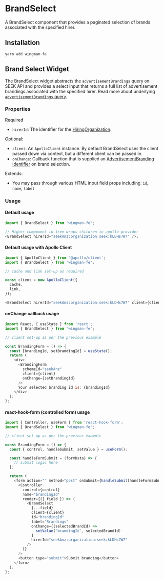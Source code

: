 # BrandSelect

A BrandSelect component that provides a paginated selection of brands associated with the specified hirer.

## Installation

```shell
yarn add wingman-fe
```

## Brand Select Widget

The BrandSelect widget abstracts the `advertisementBrandings` query on SEEK API and provides a select input that returns a full list of advertisement brandings associated with the specified hirer.
Read more about underlying [`advertisementBrandings` query](https://developer.seek.com/schema/#/query/advertisementBrandings).

### Properties

Required

- `hirerId`: The identifier for the [HiringOrganization](https://developer.seek.com/schema/#/named-type/HiringOrganization).

Optional:

- `client`: An `ApolloClient` instance. By default BrandSelect uses the client passed down via context, but a different client can be passed in.
- `onChange`: Callback function that is supplied an [AdvertisementBranding identifier](https://developer.seek.com/schema/#/named-type/AdvertisementBranding/field/id) on brand selection.

Extends:

- You may pass through various HTML input field props including: `id`, `name`, `label`

### Usage

#### Default usage

```javascript
import { BrandSelect } from 'wingman-fe';

// Higher component in tree wraps children in apollo provider
<BrandSelect hirerId="seekAnz:organization:seek:kLDHs7W7" />;
```

#### Default usage with Apollo Client

```javascript
import { ApolloClient } from '@apollo/client';
import { BrandSelect } from 'wingman-fe';

// cache and link set-up as required

const client = new ApolloClient({
  cache,
  link,
});

<BrandSelect hirerId="seekAnz:organization:seek:kLDHs7W7" client={client} />;
```

#### onChange callback usage

```javascript
import React, { useState } from 'react';
import { BrandSelect } from 'wingman-fe';

// client set-up as per the previous example

const BrandingForm = () => {
  const [brandingId, setBrandingId] = useState();
  return (
    <div>
      <BrandingForm
        schemeId="seekAnz"
        client={client}
        onChange={setBrandingId}
      />
      Your selected branding id is: {brandingId}
    </div>
  );
};
```

#### react-hook-form (controlled form) usage

```javascript
import { Controller, useForm } from 'react-hook-form';
import { BrandSelect } from 'wingman-fe';

// client set-up as per the previous example

const BrandingForm = () => {
  const { control, handleSubmit, setValue } = useForm();

  const handleFormSubmit = (formData) => {
    // submit logic here
  };

  return (
    <form action="" method="post" onSubmit={handleSubmit(handleFormSubmit)}>
      <Controller
        control={control}
        name="brandingId"
        render={({ field }) => (
          <BrandSelect
            {...field}
            client={client}
            id="brandingId"
            label="Brandings"
            onChange={(selectedBrandId) =>
              setValue('brandingId', selectedBrandId)
            }
            hirerId="seekAnz:organization:seek:kLDHs7W7"
          />
        )}
      />
      <button type="submit">Submit branding</button>
    </form>
  );
};
```
